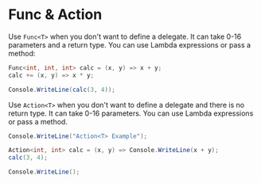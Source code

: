 # Func & Action

Use `Func<T>` when you don't want to define a delegate. It can take 0-16 parameters and a return type. You can use Lambda expressions or pass a method:

```csharp
Func<int, int, int> calc = (x, y) => x + y;
calc += (x, y) => x * y;

Console.WriteLine(calc(3, 4));
```

Use `Action<T>` when you don't want to define a delegate and there is no return type. It can take 0-16 parameters. You can use Lambda expressions or pass a method.

```csharp
Console.WriteLine("Action<T> Example");

Action<int, int> calc = (x, y) => Console.WriteLine(x + y);
calc(3, 4);

Console.WriteLine();
```
<!--stackedit_data:
eyJoaXN0b3J5IjpbLTE3NDE0NjIwMTRdfQ==
-->